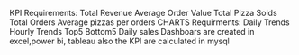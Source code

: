 KPI Requirements:
   Total Revenue
   Average Order Value
   Total Pizza Solds
   Total Orders
   Average pizzas per orders
CHARTS Requirments:
   Daily Trends
   Hourly Trends
   Top5
   Bottom5
   Daily sales
Dashboars are created in excel,power bi, tableau also the KPI are calculated in mysql
